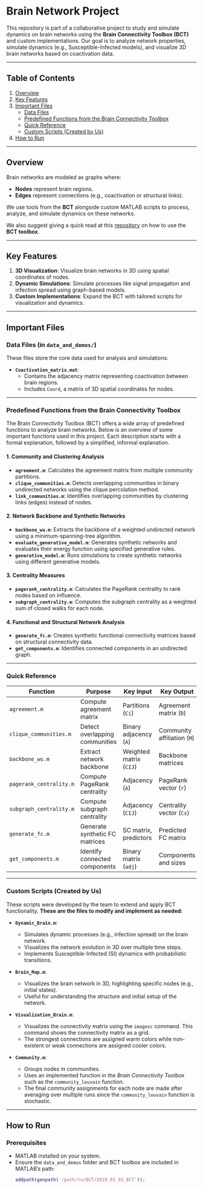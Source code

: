 # Brain Network Project

This repository is part of a collaborative project to study and simulate dynamics on brain networks using the **Brain Connectivity Toolbox (BCT)** and custom implementations. Our goal is to analyze network properties, simulate dynamics (e.g., Susceptible-Infected models), and visualize 3D brain networks based on coactivation data.

---

## Table of Contents
1. [Overview](#overview)
2. [Key Features](#key-features)
3. [Important Files](#important-files)
    - [Data Files](#data-files-in-data_and_demos)
    - [Predefined Functions from the Brain Connectivity Toolbox](#predefined-functions-from-the-brain-connectivity-toolbox)
    - [Quick Reference](#quick-reference)
    - [Custom Scripts (Created by Us)](#custom-scripts-created-by-us)
4. [How to Run](#how-to-run)

---

## Overview
Brain networks are modeled as graphs where:
- **Nodes** represent brain regions.
- **Edges** represent connections (e.g., coactivation or structural links).

We use tools from the **BCT** alongside custom MATLAB scripts to process, analyze, and simulate dynamics on these networks. 

We also suggest giving a quick read at this [repository](https://github.com/brain-networks/PSY-P457) on how to use the **BCT toolbox**.

---

## Key Features
1. **3D Visualization**: Visualize brain networks in 3D using spatial coordinates of nodes.
2. **Dynamic Simulations**: Simulate processes like signal propagation and infection spread using graph-based models.
3. **Custom Implementations**: Expand the BCT with tailored scripts for visualization and dynamics.

---

## Important Files

### Data Files (in `data_and_demos/`)
These files store the core data used for analysis and simulations:
- **`Coactivation_matrix.mat`**:
  - Contains the adjacency matrix representing coactivation between brain regions.
  - Includes `Coord`, a matrix of 3D spatial coordinates for nodes.

---

### Predefined Functions from the Brain Connectivity Toolbox

The Brain Connectivity Toolbox (BCT) offers a wide array of predefined functions to analyze brain networks. Below is an overview of some important functions used in this project. Each description starts with a formal explanation, followed by a simplified, informal explanation.

#### 1. Community and Clustering Analysis
- **`agreement.m`**: Calculates the agreement matrix from multiple community partitions.
- **`clique_communities.m`**: Detects overlapping communities in binary undirected networks using the clique percolation method.
- **`link_communities.m`**: Identifies overlapping communities by clustering links (edges) instead of nodes.

#### 2. Network Backbone and Synthetic Networks
- **`backbone_wu.m`**: Extracts the backbone of a weighted undirected network using a minimum-spanning-tree algorithm.
- **`evaluate_generative_model.m`**: Generates synthetic networks and evaluates their energy function using specified generative rules.
- **`generative_model.m`**: Runs simulations to create synthetic networks using different generative models.

#### 3. Centrality Measures
- **`pagerank_centrality.m`**: Calculates the PageRank centrality to rank nodes based on influence.
- **`subgraph_centrality.m`**: Computes the subgraph centrality as a weighted sum of closed walks for each node.

#### 4. Functional and Structural Network Analysis
- **`generate_fc.m`**: Creates synthetic functional connectivity matrices based on structural connectivity data.
- **`get_components.m`**: Identifies connected components in an undirected graph.

---

### Quick Reference
| **Function**             | **Purpose**                             | **Key Input**         | **Key Output**            |
|---------------------------|-----------------------------------------|-----------------------|---------------------------|
| `agreement.m`            | Compute agreement matrix               | Partitions (`Ci`)     | Agreement matrix (`D`)   |
| `clique_communities.m`   | Detect overlapping communities          | Binary adjacency (`A`)| Community affiliation (`M`) |
| `backbone_wu.m`          | Extract network backbone                | Weighted matrix (`CIJ`)| Backbone matrices         |
| `pagerank_centrality.m`  | Compute PageRank centrality             | Adjacency (`A`)       | PageRank vector (`r`)    |
| `subgraph_centrality.m`  | Compute subgraph centrality             | Adjacency (`CIJ`)     | Centrality vector (`Cs`) |
| `generate_fc.m`          | Generate synthetic FC matrices          | SC matrix, predictors | Predicted FC matrix       |
| `get_components.m`       | Identify connected components           | Binary matrix (`adj`) | Components and sizes      |

---

### Custom Scripts (Created by Us)
These scripts were developed by the team to extend and apply BCT functionality. **These are the files to modify and implement as needed:**
- **`Dynamic_Brain.m`**:
  - Simulates dynamic processes (e.g., infection spread) on the brain network.
  - Visualizes the network evolution in 3D over multiple time steps.
  - Implements Susceptible-Infected (SI) dynamics with probabilistic transitions.

- **`Brain_Map.m`**:
  - Visualizes the brain network in 3D, highlighting specific nodes (e.g., initial states).
  - Useful for understanding the structure and initial setup of the network.

- **`Visualization_Brain.m`**:
  - Visualizes the connectivity matrix using the `imagesc` command. This command shows the connectivity matrix as a grid.
  - The strongest connections are assigned warm colors while non-existent or weak connections are assigned cooler colors.
 
- **`Community.m`**:
   - Groups nodes in communities.
   - Uses an implemented function in the *Brain Connectivity Toolbox* such as the `community_louvain` function.
   - The final community assignments for each node are made after averaging over multiple runs since the `community_louvain` function is stochastic.

---

## How to Run

### Prerequisites
- MATLAB installed on your system.
- Ensure the `data_and_demos` folder and BCT toolbox are included in MATLAB’s path:
  ```matlab
  addpath(genpath('/path/to/BCT/2019_03_03_BCT'));
